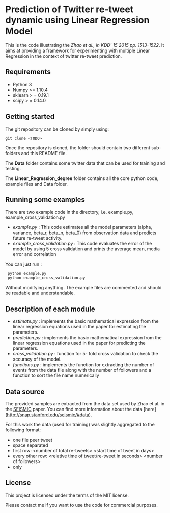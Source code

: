 # Prediction of Twitter re-tweet dynamic using Linear Regression Model

This is the code illustrating the *Zhao et al., in KDD' 15 2015 pp. 1513-1522*.
It aims at providing a framework for experimenting with multiple Linear Regression in
the context of twitter re-tweet prediction.

## Requirements

 - Python 3
 - Numpy >= 1.10.4
 - sklearn > =  0.19.1
 - scipy > =  0.14.0

## Getting started

The git repository can be cloned by simply using:

    git clone <TODO>

Once the repository is cloned, the folder should contain two different
sub-folders and this README file.

The **Data** folder contains some twitter data that can be used for training and testing.

The **Linear_Regression_degree** folder contains all the core python code, example files and Data folder.

## Running some examples
There are two example code in the directory, i.e. example.py, example_cross_validation.py

 - *example.py* : This code estimates all the model parameters  (alpha, variance, beta_r, beta_n, beta_0) from
    observation data and predicts future re-tweet activity.
 - *example_cross_validation.py* : This code evaluates the error of the model by using 5 cross validation
    and prints the average mean, media error and correlation

You can just run :

     python example.py
     python example_cross_validation.py

Without modifying anything. The example files are commented and should be
readable and understandable.

## Description of each module

 - *estimate.py* : implements the basic mathematical expression
    from the linear regression equations used in the paper for estimating the parameters.
 - *prediction.py* : implements the basic mathematical expression
    from the linear regression equations used in the paper for predicting the parameters.
 - *cross_validation.py* : function for 5- fold cross validation to check the accuracy of the model.
 - *functions.py* : implements the function for extracting the number
    of events from the data file along with the number of followers and a function to sort the file name numerically


## Data source

The provided samples are extracted from the data set used by Zhao et al. in the
[SEISMIC](http://snap.stanford.edu/seismic/seismic.pdf) paper. You can find more
information about the data [here] (http://snap.stanford.edu/seismic/#data).

For this work the data (used for training) was slightly aggregated to the
following format:
- one file peer tweet
- space separated
- first row: \<number of total re-tweets\> \<start time of tweet in days\>
- every other row: \<relative time of tweet/re-tweet in seconds\> \<number of followers\>
- only

## License

This project is licensed under the terms of the MIT license.

Please contact me if you want to use the code for commercial purposes.